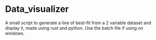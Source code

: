 # Data_visualizer
A small script to generate a line of best-fit from a 2 variable dataset and display it, made using rust and python.
Use the batch file if using on windows.
